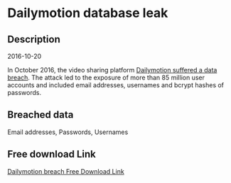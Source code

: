 # Dailymotion database leak

## Description

2016-10-20

In October 2016, the video sharing platform <a href="http://thehackernews.com/2016/12/dailymotion-video-hacked.html" target="_blank" rel="noopener">Dailymotion suffered a data breach</a>. The attack led to the exposure of more than 85 million user accounts and included email addresses, usernames and bcrypt hashes of passwords.

## Breached data

Email addresses, Passwords, Usernames

## Free download Link

[Dailymotion breach Free Download Link](https://link-to.net/1229997/419.12652144552055/dynamic/?r=aHR0cHM6Ly93d3cubWVkaWFmaXJlLmNvbS92aWV3L1ZPM3hRTDJsZzRqbWFzTy9kYWlseW1vdGlvbi5jb20vZmlsZQ==)